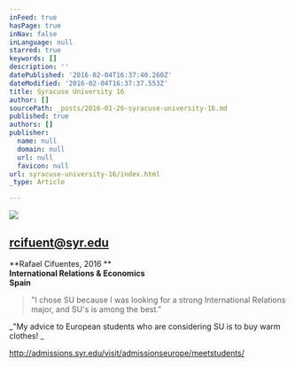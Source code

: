 ```yaml
---
inFeed: true
hasPage: true
inNav: false
inLanguage: null
starred: true
keywords: []
description: ''
datePublished: '2016-02-04T16:37:40.260Z'
dateModified: '2016-02-04T16:37:37.553Z'
title: Syracuse University 16
author: []
sourcePath: _posts/2016-01-26-syracuse-university-16.md
published: true
authors: []
publisher:
  name: null
  domain: null
  url: null
  favicon: null
url: syracuse-university-16/index.html
_type: Article

---
```

![](https://s3-us-west-2.amazonaws.com/the-grid-img/p/785e05f841d8e20bb96efbb3e897abb4a6d64a22.jpg)

## rcifuent@syr.edu

**Rafael Cifuentes, 2016 **  
**International Relations & Economics**  
**Spain**

> "I chose SU because I was looking for a strong International Relations major, and SU's is among the best." 

_"My advice to European students who are considering SU is to buy warm clothes! _

http://admissions.syr.edu/visit/admissionseurope/meetstudents/